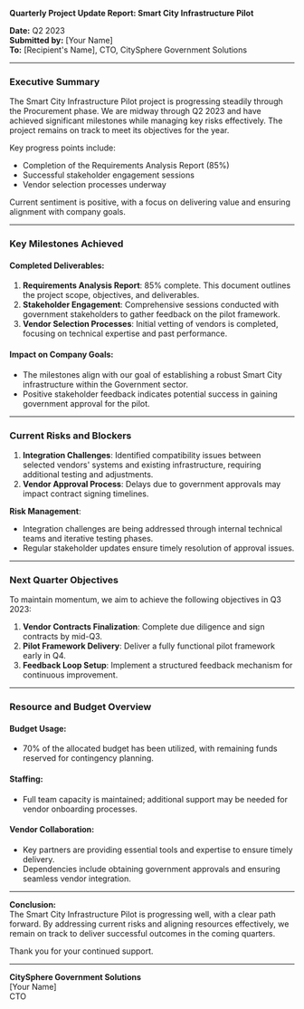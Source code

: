 

**Quarterly Project Update Report: Smart City Infrastructure Pilot**

**Date:** Q2 2023  
**Submitted by:** [Your Name]  
**To:** [Recipient's Name], CTO, CitySphere Government Solutions  

---

### Executive Summary

The Smart City Infrastructure Pilot project is progressing steadily through the Procurement phase. We are midway through Q2 2023 and have achieved significant milestones while managing key risks effectively. The project remains on track to meet its objectives for the year.

Key progress points include:
- Completion of the Requirements Analysis Report (85%)
- Successful stakeholder engagement sessions
- Vendor selection processes underway

Current sentiment is positive, with a focus on delivering value and ensuring alignment with company goals.

---

### Key Milestones Achieved

#### Completed Deliverables:
1. **Requirements Analysis Report**: 85% complete. This document outlines the project scope, objectives, and deliverables.
2. **Stakeholder Engagement**: Comprehensive sessions conducted with government stakeholders to gather feedback on the pilot framework.
3. **Vendor Selection Processes**: Initial vetting of vendors is completed, focusing on technical expertise and past performance.

#### Impact on Company Goals:
- The milestones align with our goal of establishing a robust Smart City infrastructure within the Government sector.
- Positive stakeholder feedback indicates potential success in gaining government approval for the pilot.

---

### Current Risks and Blockers

1. **Integration Challenges**: Identified compatibility issues between selected vendors' systems and existing infrastructure, requiring additional testing and adjustments.
2. **Vendor Approval Process**: Delays due to government approvals may impact contract signing timelines.

**Risk Management**:
- Integration challenges are being addressed through internal technical teams and iterative testing phases.
- Regular stakeholder updates ensure timely resolution of approval issues.

---

### Next Quarter Objectives

To maintain momentum, we aim to achieve the following objectives in Q3 2023:

1. **Vendor Contracts Finalization**: Complete due diligence and sign contracts by mid-Q3.
2. **Pilot Framework Delivery**: Deliver a fully functional pilot framework early in Q4.
3. **Feedback Loop Setup**: Implement a structured feedback mechanism for continuous improvement.

---

### Resource and Budget Overview

#### Budget Usage:
- 70% of the allocated budget has been utilized, with remaining funds reserved for contingency planning.

#### Staffing:
- Full team capacity is maintained; additional support may be needed for vendor onboarding processes.

#### Vendor Collaboration:
- Key partners are providing essential tools and expertise to ensure timely delivery.
- Dependencies include obtaining government approvals and ensuring seamless vendor integration.

---

**Conclusion:**  
The Smart City Infrastructure Pilot is progressing well, with a clear path forward. By addressing current risks and aligning resources effectively, we remain on track to deliver successful outcomes in the coming quarters.

Thank you for your continued support.

---

**CitySphere Government Solutions**  
[Your Name]  
CTO